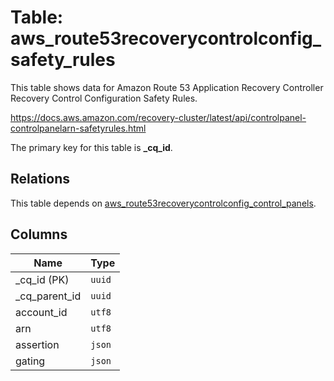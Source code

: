 # Table: aws_route53recoverycontrolconfig_safety_rules

This table shows data for Amazon Route 53 Application Recovery Controller Recovery Control Configuration Safety Rules.

https://docs.aws.amazon.com/recovery-cluster/latest/api/controlpanel-controlpanelarn-safetyrules.html

The primary key for this table is **_cq_id**.

## Relations

This table depends on [aws_route53recoverycontrolconfig_control_panels](aws_route53recoverycontrolconfig_control_panels.md).

## Columns

| Name          | Type          |
| ------------- | ------------- |
|_cq_id (PK)|`uuid`|
|_cq_parent_id|`uuid`|
|account_id|`utf8`|
|arn|`utf8`|
|assertion|`json`|
|gating|`json`|